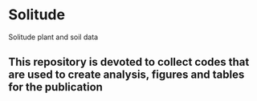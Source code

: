 # Solitude
Solitude plant and soil data

## This repository is devoted to collect codes that are used to create analysis, figures and tables for the publication
